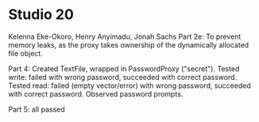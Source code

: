 # Studio 20
Kelenna Eke-Okoro, Henry Anyimadu, Jonah Sachs
Part 2e: To prevent memory leaks, as the proxy takes ownership of the dynamically allocated file object.

Part 4: Created TextFile, wrapped in PasswordProxy ("secret"). Tested write: failed with wrong password, succeeded with correct password. Tested read: failed (empty vector/error) with wrong password, succeeded with correct password. Observed password prompts.

Part 5: all passed
